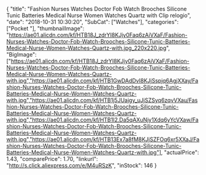 {
	"title": "Fashion Nurses Watches Doctor Fob Watch Brooches Silicone Tunic Batteries Medical Nurse Women Watches Quartz with Clip relogio",
	"date": "2018-10-31 10:30:20",
	"SubCat": ["Watches"],
	"categories": ["Pocket "],
	"thumbnailImage": "https://ae01.alicdn.com/kf/HTB18J_zdrYI8KJjy0Faq6zAiVXaF/Fashion-Nurses-Watches-Doctor-Fob-Watch-Brooches-Silicone-Tunic-Batteries-Medical-Nurse-Women-Watches-Quartz-with.jpg_220x220.jpg",
	"BigImage": ["https://ae01.alicdn.com/kf/HTB18J_zdrYI8KJjy0Faq6zAiVXaF/Fashion-Nurses-Watches-Doctor-Fob-Watch-Brooches-Silicone-Tunic-Batteries-Medical-Nurse-Women-Watches-Quartz-with.jpg","https://ae01.alicdn.com/kf/HTB1GwDAdDvI8KJjSspjq6AgjXXay/Fashion-Nurses-Watches-Doctor-Fob-Watch-Brooches-Silicone-Tunic-Batteries-Medical-Nurse-Women-Watches-Quartz-with.jpg","https://ae01.alicdn.com/kf/HTB1j5JUajgy_uJjSZSyq6zqvVXau/Fashion-Nurses-Watches-Doctor-Fob-Watch-Brooches-Silicone-Tunic-Batteries-Medical-Nurse-Women-Watches-Quartz-with.jpg","https://ae01.alicdn.com/kf/HTB1I2.Da5qAXuNjy1Xdq6yYcVXaw/Fashion-Nurses-Watches-Doctor-Fob-Watch-Brooches-Silicone-Tunic-Batteries-Medical-Nurse-Women-Watches-Quartz-with.jpg","https://ae01.alicdn.com/kf/HTB13Ex7a8fM8KJjSZFOq6xr5XXaJ/Fashion-Nurses-Watches-Doctor-Fob-Watch-Brooches-Silicone-Tunic-Batteries-Medical-Nurse-Women-Watches-Quartz-with.jpg"],
	"actualPrice": 1.43,
	"comparePrice": 1.70,
	"linkurl": "http://s.click.aliexpress.com/e/M4uRSzK",
	"inStock": 146
}
